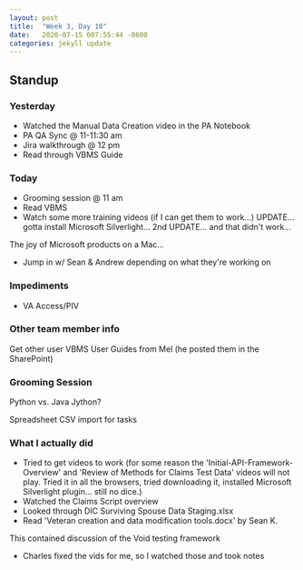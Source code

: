 ```yaml
---
layout: post
title:  "Week 3, Day 10"
date:   2020-07-15 007:55:44 -0600
categories: jekyll update
---
```


## Standup

### Yesterday
* Watched the Manual Data Creation video in the PA Notebook
* PA QA Sync @ 11-11:30 am
* Jira walkthrough @ 12 pm
* Read through VBMS Guide

### Today
* Grooming session @ 11 am
* Read VBMS
* Watch some more training videos (if I can get them to work...)
UPDATE... gotta install Microsoft Silverlight...
2nd UPDATE... and that didn't work...

The joy of Microsoft products on a Mac...

* Jump in w/ Sean & Andrew depending on what they're working on

### Impediments 
* VA Access/PIV

### Other team member info
Get other user VBMS User Guides from Mel (he posted them in the SharePoint)

### Grooming Session

Python vs. Java
Jython?

Spreadsheet CSV import for tasks

### What I actually did

* Tried to get videos to work (for some reason the 'Initial-API-Framework-Overview' and 'Review of Methods for Claims Test Data' videos will not play. Tried it in all the browsers, tried downloading it, installed Microsoft Silverlight plugin... still no dice.)
* Watched the Claims Script overview
* Looked through DIC Surviving Spouse Data Staging.xlsx
* Read 'Veteran creation and data modification tools.docx' by Sean K.

This contained discussion of the Void testing framework
* Charles fixed the vids for me, so I watched those and took notes







